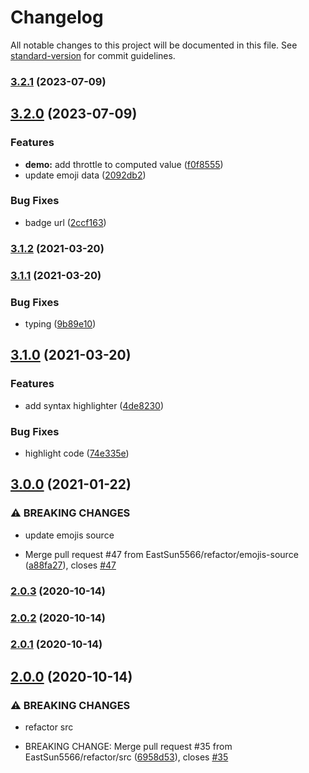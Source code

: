 # Changelog

All notable changes to this project will be documented in this file. See [standard-version](https://github.com/conventional-changelog/standard-version) for commit guidelines.

### [3.2.1](https://github.com/EastSun5566/get-some-cool-emojis/compare/v3.2.0...v3.2.1) (2023-07-09)

## [3.2.0](https://github.com/EastSun5566/get-some-cool-emojis/compare/v3.1.2...v3.2.0) (2023-07-09)


### Features

* **demo:** add throttle to computed value ([f0f8555](https://github.com/EastSun5566/get-some-cool-emojis/commit/f0f8555b64807eb4563f0c01c04985cc0809b758))
* update emoji data ([2092db2](https://github.com/EastSun5566/get-some-cool-emojis/commit/2092db20cd4cb31e430056356cd01eb56d9e1e49))


### Bug Fixes

* badge url ([2ccf163](https://github.com/EastSun5566/get-some-cool-emojis/commit/2ccf16323594a0b989a4529d87ef8227bce2e35f))

### [3.1.2](https://github.com/EastSun5566/get-some-cool-emojis/compare/v3.1.1...v3.1.2) (2021-03-20)

### [3.1.1](https://github.com/EastSun5566/get-some-cool-emojis/compare/v3.1.0...v3.1.1) (2021-03-20)


### Bug Fixes

* typing ([9b89e10](https://github.com/EastSun5566/get-some-cool-emojis/commit/9b89e10e6093cdad907050930e93a77d98ff371a))

## [3.1.0](https://github.com/EastSun5566/get-some-cool-emojis/compare/v3.0.0...v3.1.0) (2021-03-20)


### Features

* add syntax highlighter ([4de8230](https://github.com/EastSun5566/get-some-cool-emojis/commit/4de8230da53d729048581c06dad5e6f81a2ed12e))


### Bug Fixes

* highlight code ([74e335e](https://github.com/EastSun5566/get-some-cool-emojis/commit/74e335e43f815fa376ef5850b68cac182a7fe456))

## [3.0.0](https://github.com/EastSun5566/get-some-cool-emojis/compare/v2.0.3...v3.0.0) (2021-01-22)


### ⚠ BREAKING CHANGES

* update emojis source

* Merge pull request #47 from EastSun5566/refactor/emojis-source ([a88fa27](https://github.com/EastSun5566/get-some-cool-emojis/commit/a88fa277732c9b1d6951ca85c543449531cc8c6c)), closes [#47](https://github.com/EastSun5566/get-some-cool-emojis/issues/47)

### [2.0.3](https://github.com/EastSun5566/get-some-cool-emojis/compare/v2.0.2...v2.0.3) (2020-10-14)

### [2.0.2](https://github.com/EastSun5566/get-some-cool-emojis/compare/v2.0.1...v2.0.2) (2020-10-14)

### [2.0.1](https://github.com/EastSun5566/get-some-cool-emojis/compare/v2.0.0...v2.0.1) (2020-10-14)

## [2.0.0](https://github.com/EastSun5566/get-some-cool-emojis/compare/v1.2.15...v2.0.0) (2020-10-14)


### ⚠ BREAKING CHANGES

* refactor src

* BREAKING CHANGE: Merge pull request #35 from EastSun5566/refactor/src ([6958d53](https://github.com/EastSun5566/get-some-cool-emojis/commit/6958d53813417bc5d833adc6069111e869802411)), closes [#35](https://github.com/EastSun5566/get-some-cool-emojis/issues/35)
